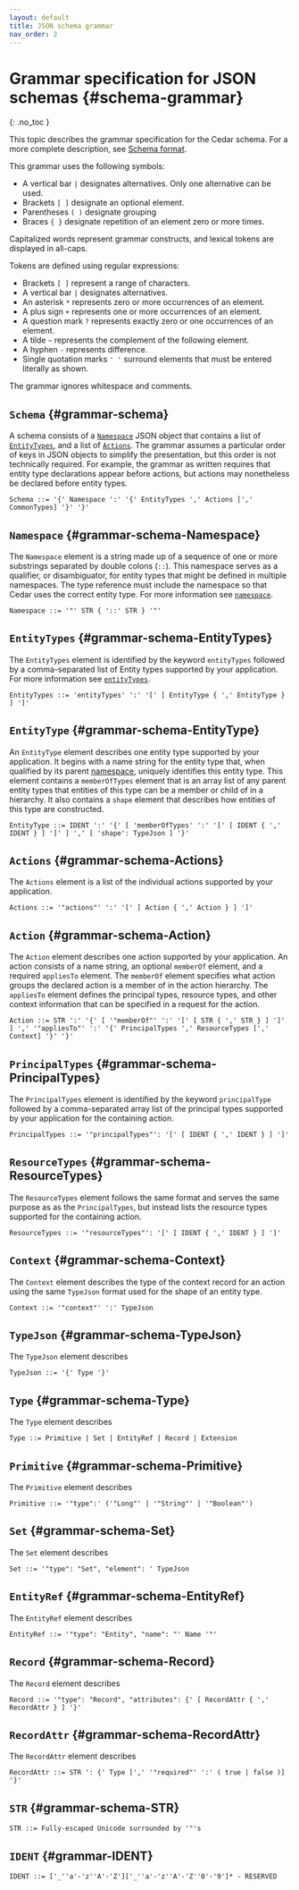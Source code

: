 ```yaml
---
layout: default
title: JSON schema grammar
nav_order: 2
---
```

<!-- markdownlint-disable-file MD040 -->

# Grammar specification for JSON schemas {#schema-grammar}
{: .no_toc }

This topic describes the grammar specification for the Cedar schema. For a more complete description, see [Schema format](../schema/schema.html).

This grammar uses the following symbols:

+ A vertical bar `|` designates alternatives. Only one alternative can be used.
+ Brackets `[ ]` designate an optional element.
+ Parentheses `( )` designate grouping
+ Braces `{ }` designate repetition of an element zero or more times.

Capitalized words represent grammar constructs, and lexical tokens are displayed in all-caps.

Tokens are defined using regular expressions:

+ Brackets `[ ]` represent a range of characters.
+ A vertical bar `|` designates alternatives.
+ An asterisk `*` represents zero or more occurrences of an element.
+ A plus sign `+` represents one or more occurrences of an element.
+ A question mark `?` represents exactly zero or one occurrences of an element.
+ A tilde `~` represents the complement of the following element.
+ A hyphen `-` represents difference.
+ Single quotation marks `' '` surround elements that must be entered literally as shown.

The grammar ignores whitespace and comments.

## `Schema` {#grammar-schema}

A schema consists of a [`Namespace`](#grammar-schema-Namespace) JSON object that contains a list of [`EntityTypes`](#grammar-schema-EntityTypes), and a list of [`Actions`](#grammar-schema-Actions).
The grammar assumes a particular order of keys in JSON objects to simplify the presentation, but this order is not technically required.
For example, the grammar as written requires that entity type declarations appear before actions, but actions may nonetheless be declared before entity types.

```
Schema ::= '{' Namespace ':' '{' EntityTypes ',' Actions [',' CommonTypes] '}' '}'
```

## `Namespace` {#grammar-schema-Namespace}

The `Namespace` element is a string made up of a sequence of one or more substrings separated by double colons (`::`). This namespace serves as a qualifier, or disambiguator, for entity types that might be defined in multiple namespaces. The type reference must include the namespace so that Cedar uses the correct entity type. For more information see [`namespace`](../schema/schema.html#schema-namepace).

```
Namespace ::= '"' STR { '::' STR } '"'
```

## `EntityTypes` {#grammar-schema-EntityTypes}

The `EntityTypes` element is identified by the keyword `entityTypes` followed by a comma-separated list of Entity types supported by your application. For more information see [`entityTypes`](../schema/schema.html#schema-entityTypes).

```
EntityTypes ::= 'entityTypes' ':' '[' [ EntityType { ',' EntityType } ] ']'
```

## `EntityType` {#grammar-schema-EntityType}

An `EntityType` element describes one entity type supported by your application. It begins with a name string for the entity type that, when qualified by its parent [namespace](#grammar-schema-Namespace), uniquely identifies this entity type. This element contains a `memberOfTypes` element that is an array list of any parent entity types that entities of this type can be a member or child of in a hierarchy. It also contains a `shape` element that describes how entities of this type are constructed.

```
EntityType ::= IDENT ':' '{' [ 'memberOfTypes' ':' '[' [ IDENT { ',' IDENT } ] ']' ] ',' [ 'shape': TypeJson ] '}'
```

## `Actions` {#grammar-schema-Actions}

The `Actions` element is a list of the individual actions supported by your application.

```
Actions ::= '"actions"' ':' '[' [ Action { ',' Action } ] ']'
```

## `Action` {#grammar-schema-Action}

The `Action` element describes one action supported by your application. An action consists of a name string, an optional `memberOf` element, and a  required `appliesTo` element.
The `memberOf` element specifies what action groups the declared action is a member of in the action hierarchy.
The `appliesTo` element defines the principal types, resource types, and other context information that can be specified in a request for the action.

```
Action ::= STR ':' '{' [ '"memberOf"' ':' '[' [ STR { ',' STR } ] ']' ] ',' '"appliesTo"' ':' '{' PrincipalTypes ',' ResourceTypes [',' Context] '}' '}'
```

## `PrincipalTypes` {#grammar-schema-PrincipalTypes}

The `PrincipalTypes` element is identified by the keyword `principalType` followed by a comma-separated array list of the principal types supported by your application for the containing action.

```
PrincipalTypes ::= '"principalTypes"': '[' [ IDENT { ',' IDENT } ] ']'
```

## `ResourceTypes` {#grammar-schema-ResourceTypes}

The `ResourceTypes` element follows the same format and serves the same purpose as as the `PrincipalTypes`, but instead lists the resource types supported for the containing action.

```
ResourceTypes ::= '"resourceTypes"': '[' [ IDENT { ',' IDENT } ] ']'
```

## `Context` {#grammar-schema-Context}

The `Context` element describes the type of the context record for an action using the same `TypeJson` format used for the shape of an entity type.

```
Context ::= '"context"' ':' TypeJson
```

## `TypeJson` {#grammar-schema-TypeJson}

The `TypeJson` element describes

```
TypeJson ::= '{' Type '}'
```

## `Type` {#grammar-schema-Type}

The `Type` element describes

```
Type ::= Primitive | Set | EntityRef | Record | Extension
```

## `Primitive` {#grammar-schema-Primitive}

The `Primitive` element describes

```
Primitive ::= '"type":' ('"Long"' | '"String"' | '"Boolean"')
```

## `Set` {#grammar-schema-Set}

The `Set` element describes

```
Set ::= '"type": "Set", "element": ' TypeJson
```

## `EntityRef` {#grammar-schema-EntityRef}

The `EntityRef` element describes

```
EntityRef ::= '"type": "Entity", "name": "' Name '"'
```

## `Record` {#grammar-schema-Record}

The `Record` element describes

```
Record ::= '"type": "Record", "attributes": {' [ RecordAttr { ',' RecordAttr } ] '}'
```

## `RecordAttr` {#grammar-schema-RecordAttr}

The `RecordAttr` element describes

```
RecordAttr ::= STR ': {' Type [',' '"required"' ':' ( true | false )] '}'
```

## `STR` {#grammar-schema-STR}

```
STR ::= Fully-escaped Unicode surrounded by '"'s
```

## `IDENT` {#grammar-IDENT}

```
IDENT ::= ['_''a'-'z''A'-'Z']['_''a'-'z''A'-'Z''0'-'9']* - RESERVED
```
